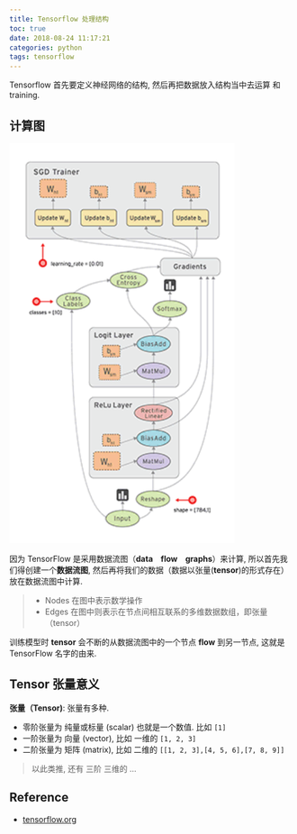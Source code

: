 ```yaml
---
title: Tensorflow 处理结构
toc: true
date: 2018-08-24 11:17:21
categories: python
tags: tensorflow
---
```


Tensorflow 首先要定义神经网络的结构, 然后再把数据放入结构当中去运算 和 training.

<!-- more -->

## 计算图

<img src="/images/tensorflow/tf-1-why.gif" width="400" />

因为 TensorFlow 是采用数据流图（**data　flow　graphs**）来计算, 所以首先我们得创建一个**数据流图**, 然后再将我们的数据（数据以张量(**tensor**)的形式存在）放在数据流图中计算. 

> - Nodes 在图中表示数学操作
> - Edges 在图中则表示在节点间相互联系的多维数据数组，即张量（tensor）

训练模型时 **tensor** 会不断的从数据流图中的一个节点 **flow** 到另一节点, 这就是 TensorFlow 名字的由来.

## Tensor 张量意义

**张量（Tensor)**: 张量有多种. 

- 零阶张量为 纯量或标量 (scalar) 也就是一个数值. 比如 `[1]`
- 一阶张量为 向量 (vector), 比如 一维的 `[1, 2, 3]`
- 二阶张量为 矩阵 (matrix), 比如 二维的 `[[1, 2, 3],[4, 5, 6],[7, 8, 9]]`

> 以此类推, 还有 三阶 三维的 …

## Reference

- [tensorflow.org][1]

[1]: https://www.tensorflow.org/
[2]: https://www.tensorflow.org/get_started/
[3]: https://morvanzhou.github.io/tutorials/machine-learning/tensorflow/

[img1]: /images/tensorflow/tf-1-why.gif


